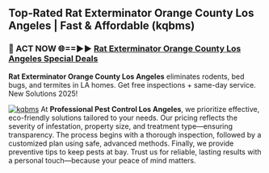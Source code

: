 ## Top-Rated Rat Exterminator Orange County Los Angeles | Fast & Affordable (kqbms)

<h3>🐜 ACT NOW 🌐==►► <a href="https://tinyurl.com/yc7vsfwc" rel="nofollow">Rat Exterminator Orange County Los Angeles Special Deals</a></h3>

**Rat Exterminator Orange County Los Angeles** eliminates rodents, bed bugs, and termites in LA homes. Get free inspections + same-day service. New Solutions 2025!

[![kqbms](https://i.imgur.com/1VzRXn8.jpeg)](https://tinyurl.com/yc7vsfwc)
At **Professional Pest Control Los Angeles**, we prioritize effective, eco-friendly solutions tailored to your needs. Our pricing reflects the severity of infestation, property size, and treatment type—ensuring transparency. The process begins with a thorough inspection, followed by a customized plan using safe, advanced methods. Finally, we provide preventive tips to keep pests at bay. Trust us for reliable, lasting results with a personal touch—because your peace of mind matters.